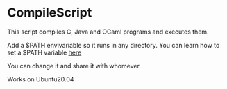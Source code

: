 # CompileScript
This script compiles C, Java and OCaml programs and executes them.

Add a $PATH envivariable so it runs in any directory. You can learn how to set a $PATH variable [here](https://opensource.com/article/17/6/set-path-linux)

You can change it and share it with whomever.

Works on Ubuntu20.04
